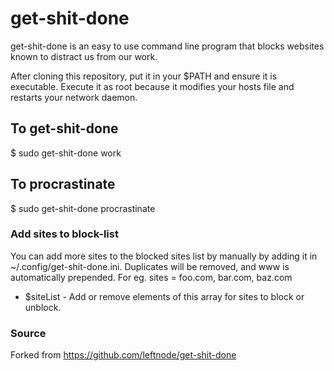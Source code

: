 # get-shit-done
get-shit-done is an easy to use command line program that blocks websites known to distract us from our work. 

After cloning this repository, put it in your $PATH and ensure it is executable. Execute it as root because it modifies your hosts file and restarts your network daemon.

## To get-shit-done
$ sudo get-shit-done work

## To procrastinate
$ sudo get-shit-done procrastinate

### Add sites to block-list
You can add more sites to the blocked sites list by manually by adding it in ~/.config/get-shit-done.ini. Duplicates will be removed, and www is automatically prepended.
For eg. sites = foo.com, bar.com, baz.com

* $siteList - Add or remove elements of this array for sites to block or unblock.


### Source
Forked from https://github.com/leftnode/get-shit-done
